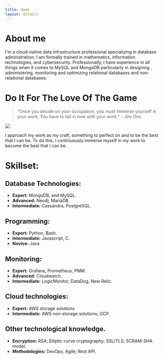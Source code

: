 ```yaml
---
title: Home
layout: default
---
```


# About me
I'm a cloud-native data infrastructure professional specializing in database administration. I am formally trained in mathematics, information technologies, and cybersecurity. Professionally, I have experience in all things when it comes to MySQL and MongoDB particularly in designing , administering, monitoring and optimizing relational databases and non-relational databases.

# Do It For The Love Of The Game 

> "Once you decide on your occupation, you must immerse yourself in your work. You have to fall in love with your work."  - Jiro Ono

<img src="https://khoabuiv.github.io/prayge.jpg">


I approach my work as my craft, something to perfect on and to be the best that I can be. To do this, I continuously immerse myself in my work to become the best that I can be. 

# Skillset: 
## Database Technologies:
- **Expert:** MongoDB, and MySQL.
- **Advanced:** Neo4j, MariaDB.
- **Intermediate:** Cassandra, PostgreSQL.

## Programming:
- **Expert:** Python, Bash.
- **Intermediate:** Javascript, C.
- **Novice:** Java

## Monitoring:
- **Expert:** Grafana, Prometheus, PMM.
- **Advanced:** Cloudwatch.
- **Intermediate:** LogicMonitor, DataDog, New Relic.

## Cloud technologies:
- **Expert:** AWS storage solutions
- **Intermediate:** AWS non-storage solutions; GCP. 

## Other technological knowledge. 
- **Encryption:** RSA; Elliptic curve cryptography; SSL/TLS; SCRAM-SHA model.
- **Methodologies:** DevOps; Agile; Rest API. 
